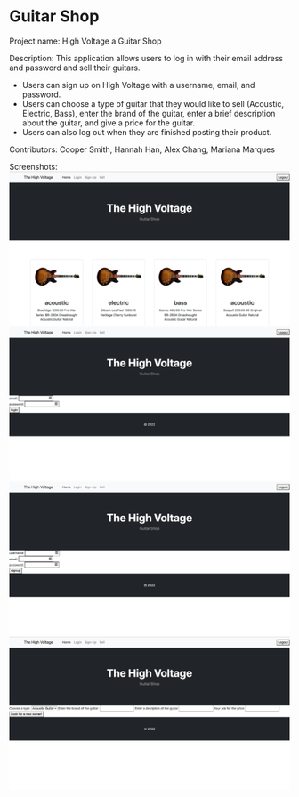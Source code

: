 # Guitar Shop 

Project name: High Voltage a Guitar Shop


Description: This application allows users to log in with their email address and password and sell their guitars.

- Users can sign up on High Voltage with a username, email, and password.
- Users can choose a type of guitar that they would like to sell (Acoustic, Electric, Bass), enter the brand of the guitar, enter a brief description about the guitar, and give a price for the guitar. 
- Users can also log out when they are finished posting their product. 


Contributors: Cooper Smith, Hannah Han, Alex Chang, Mariana Marques

Screenshots:
![Homepage](images/Screen%20Shot%202022-03-30%20at%206.59.01%20PM.png)
![Login](images/Screen%20Shot%202022-03-30%20at%206.59.33%20PM.png)
![Signup](images/Screen%20Shot%202022-03-30%20at%207.00.33%20PM.png)
![Sell](images/Screen%20Shot%202022-03-30%20at%207.00.45%20PM.png)
